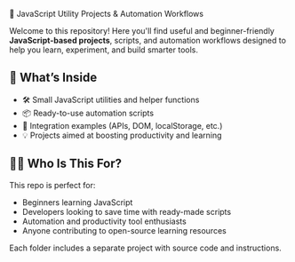 🚀 JavaScript Utility Projects & Automation Workflows

Welcome to this repository! Here you'll find useful and beginner-friendly **JavaScript-based projects**, scripts, and automation workflows designed to help you learn, experiment, and build smarter tools.

## 📌 What’s Inside

- 🛠️ Small JavaScript utilities and helper functions  
- 📦 Ready-to-use automation scripts  
- 🧩 Integration examples (APIs, DOM, localStorage, etc.)  
- 💡 Projects aimed at boosting productivity and learning  

## 👨‍💻 Who Is This For?

This repo is perfect for:
- Beginners learning JavaScript
- Developers looking to save time with ready-made scripts
- Automation and productivity tool enthusiasts
- Anyone contributing to open-source learning resources
  
Each folder includes a separate project with source code and instructions.
